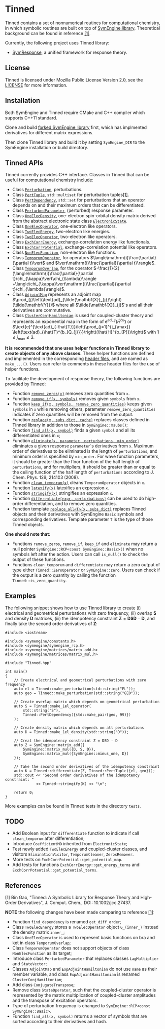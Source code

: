 # Tinned

Tinned contains a set of nonnumerical routines for computational chemistry, in
which symbolic routines are built on top of
[SymEngine library](https://github.com/symengine/symengine). Theoretical
background can be found in reference [[1]](#1).

Currently, the following project uses Tinned library:

* [SymResponse](https://github.com/bingao/symresponse), a unified framework for
  response theory.

## License

Tinned is licensed under Mozilla Public License Version 2.0, see the
[LICENSE](LICENSE) for more information.

## Installation

Both SymEngine and Tinned require CMake and C++ compiler which supports C++11
standard.

Clone and build [forked SymEngine library](https://github.com/bingao/symengine)
first, which has implmented derivatives for different matrix expressions.

Then clone Tinned library and build it by setting `SymEngine_DIR` to the
SymEngine installation or build directory.

## Tinned APIs

Tinned currently provides C++ interface. Classes in Tinned that can be useful
for computational chemistry include:

* Class [`Perturbation`](include/Tinned/Perturbation.hpp), perturbations.
* Class [`PertTuple`](include/Tinned/PertTuple.hpp), `std::multiset` for
  perturbation tuples[[1]](#1).
* Class [`PertDependency`](include/Tinned/PertDependency.hpp), `std::set` for
  perturbations that an operator depends on and their maximum orders that can
  be differentiated.
* Class [`PerturbedParameter`](include/Tinned/PerturbedParameter.hpp),
  (perturbed) response parameter.
* Class [`OneElecDensity`](include/Tinned/OneElecDensity.hpp), one-electron
  spin-orbital density matrix derived from the abstract electronic state
  class [`ElectronicState`](include/Tinned/ElectronicState.hpp).
* Class [`OneElecOperator`](include/Tinned/OneElecOperator.hpp), one-electron
  like operators.
* Class [`TwoElecEnergy`](include/Tinned/TwoElecEnergy.hpp), two-electron like
  energies.
* Class [`TwoElecOperator`](include/Tinned/TwoElecOperator.hpp), two-electron
  like operators.
* Class [`ExchCorrEnergy`](include/Tinned/ExchCorrEnergy.hpp),
  exchange-correlation energy like functionals.
* Class [`ExchCorrPotential`](include/Tinned/ExchCorrPotential.hpp),
  exchange-correlation potential like operators.
* Class [`NonElecFunction`](include/Tinned/NonElecFunction.hpp), non-electron
  like functions.
* Class [`TemporumOperator`](include/Tinned/TemporumOperator.hpp), for
  operators $\langle\mathrm{i}\frac{\partial}{\partial t}\vert$ and
  $\vert\mathrm{i}\frac{\partial}{\partial t}\rangle$.
* Class [`TemporumOverlap`](include/Tinned/TemporumOverlap.hpp), for the operator
  $-\frac{1}{2}(\langle\mathrm{i}\frac{\partial}{\partial t}\chi_{\kappa}\vert\chi_{\lambda}\rangle
  +\langle\chi_{\kappa}\vert\mathrm{i}\frac{\partial}{\partial t}\chi_{\lambda}\rangle)$.
* Class [`AdjointMap`](include/Tinned/AdjointMap.hpp) represents an adjoint map
  $\prod_{j}\left(\text{ad}_{\tilde{\mathbf{X}}_{j}}\right)(\tilde{\mathbf{Y}})$
  where all $\tilde{\mathbf{X}}_{j}$'s and all their derivatives are commutative.
* Class [`ClusterConjHamiltonian`](include/Tinned/ClusterConjHamiltonian.hpp)
  is used for coupled-cluster theory and represents an exponential map in the
  form of $\text{e}^{\text{ad}_{-\hat{T}}}(\hat{H}^{b_{P}})$ or
  $\text{e}^{\text{ad}_{-\hat{T}}}\left(\prod_{j=1}^{j_{\max}}
    \left(\text{ad}_{\hat{T}^{b_{Q_{j}}}}\right)(\hat{H}^{b_{P}})\right)$ with
  $1\le j_{\max}\le3$.

**It is recommended that one uses helper functions in Tinned library to create
objects of any above classes.** These helper functions are defined and
implemented in the corresponding [header files](include/Tinned), and are named
as `make_...()`. Users can refer to comments in these header files for the use
of helper functions.

To facilitate the development of response theory, the following functions are
provided by Tinned:

* Function [`remove_zeros(x)`](include/Tinned/ZerosRemover.hpp) removes zero
  quantities from `x`.
* Function [`remove_if(x, symbols)`](include/Tinned/RemoveVisitor.hpp) removes
  given `symbols` from `x`.
* Function [`keep_if(x, symbols, remove_zero_quantities)`](include/Tinned/KeepVisitor.hpp)
  keeps given `symbols` in `x` while removing others, parameter
  `remove_zero_quantities` indicates if zero quantities will be removed from the
  output.
* Function [`replace(x, subs_dict, cache)`](include/Tinned/ReplaceVisitor.hpp)
  replaces classes defined in Tinned library in addition to those in
  `SymEngine::msubs()`;
* Function [`find_all(x, symbol)`](include/Tinned/FindAllVisitor.hpp)
  finds a given `symbol` and all its differentiated ones in `x`;
* Function [`eliminate(x, parameter, perturbations, min_order)`](include/Tinned/EliminationVisitor.hpp)
  eliminates a given response `parameter`'s derivatives from `x`. Maximum order
  of derivatives to be eliminated is the length of `perturbations`, and minimum
  order is specified by `min_order`. For wave function parameters, it should be
  greater than the floor function of the half length of `perturbations`, and for
  multipliers, it should be greater than or equal to the ceiling function of the
  half length of `perturbations` according to J. Chem. Phys. 129, 214103 (2008).
* Function [`clean_temporum(x)`](include/Tinned/TemporumCleaner.hpp) cleans
  `TemporumOperator` objects in `x`.
* Function [`latexify(x)`](include/Tinned/LaTeXifyVisitor.hpp) latexifies an
  expression `x`.
* Function [`stringify(x)`](include/Tinned/StringifyVisitor.hpp) stringifies an
  expression `x`.
* Function [`differentiate(expr, perturbations)`](include/Tinned/Utilities.hpp)
  can be used to do high-order differentiation, and to remove zero quantities.
* Function template [`replace_all<T>(x, subs_dict)`](include/Tinned/Utilities.hpp)
  replaces Tinned objects and their derivatives with SymEngine `Basic` symbols
  and corresponding derivatives. Template parameter `T` is the type of those
  Tinned objects.

**One should note that:**

* Functions `remove_zeros`, `remove_if`, `keep_if` and `eliminate` may
  return a null pointer `SymEngine::RCP<const SymEngine::Basic>()` when no
  symbols left after the action. Users can call `is_null()` to check the output
  of these functions.
* Functions `clean_temporum` and `differentiate` may return a zero output of
  type either `Tinned::ZeroOperator` or `SymEngine::zero`. Users can check if
  the output is a zero quantity by calling the function `Tinned::is_zero_quantity`.

## Examples

The following snippet shows how to use Tinned library to create (i) electrical
and geometrical perturbations with zero frequency, (ii) overlap $\mathbf{S}$
and density $\mathbf{D}$ matrices, (iii) the idempotency constraint
$\mathbf{Z}=\mathbf{DSD}-\mathbf{D}$, and finally take the second order
derivatives of $\mathbf{Z}$:

```
#include <iostream>

#include <symengine/constants.h>
#include <symengine/symengine_rcp.h>
#include <symengine/matrices/matrix_add.h>
#include <symengine/matrices/matrix_mul.h>

#include "Tinned.hpp"

int main()
{
    // Create electrical and geometrical perturbations with zero frequency
    auto el = Tinned::make_perturbation(std::string("EL"));
    auto geo = Tinned::make_perturbation(std::string("GEO"));

    // Create overlap matrix which depends on geometrical perturbation
    auto S = Tinned::make_1el_operator(
        std::string("S"),
        Tinned::PertDependency({std::make_pair(geo, 99)})
    );

    // Create density matrix which depends on all perturbations
    auto D = Tinned::make_1el_density(std::string("D"));

    // Creat the idempotency constraint Z = DSD - D
    auto Z = SymEngine::matrix_add({
        SymEngine::matrix_mul({D, S, D}),
        SymEngine::matrix_mul({SymEngine::minus_one, D})
    });

    // Take the second order derivatives of the idempotency constraint
    auto K = Tinned::differentiate(Z, Tinned::PertTuple({el, geo}));
    std::cout << "Second order derivatives of the idempotency constraint: "
              << Tinned::stringify(K) << "\n";

    return 0;
}
```

More examples can be found in Tinned tests in the directory `tests`.

## TODO

* Add Boolean input for `differentiate` function to indicate if
  call `clean_temporum` after differentiation;
* Introduce `CoefficientMO` inherited from `ElectronicState`;
* Test newly added `TwoElecEnergy` and coupled-cluster classes, and visitors
  `EliminationVisitor`, `TemporumCleaner`, `ZerosRemover`.
* More tests on `ExchCorrPotential::get_potential_map`.
* Add tests for functions `ExchCorrEnergy::get_energy_terms` and
  `ExchCorrPotential::get_potential_terms`.

## References

<a id="1">[1]</a>
Bin Gao, "Tinned: A Symbolic Library for Response Theory and High-Order
Derivatives", J. Comput. Chem., DOI: 10.1002/jcc.27437.

**NOTE** the following changes have been made comparing to reference [[1]](#1):

* Function `find_dependency` is renamed `get_diff_order`;
* Class `TwoElecEnergy` stores a `TwoElecOperator` object `G_(inner_)` instead
  the density matrix `inner_`;
* Class `OneElecOperator` is used to represent basis functions on bra and ket
  in class `TemporumOverlap`;
* Class `TemporumOperator` does not support objects of class `NonElecFunction`
  as its target;
* Introduce class `PerturbedParameter` that replaces classes `LagMultiplier`
  and `StateVector`;
* Classes `AdjointMap` and `ExpAdjointHamiltonian` do not use `name` as their
  member variable, and class `ExpAdjointHamiltonian` is renamed
  `ClusterConjHamiltonian`;
* Add class `ConjugateTranspose`;
* Remove class `StateOperator`, such that the coupled-cluster operator is
  represented by the matrix multiplication of coupled-cluster amplitudes and
  the transpose of excitation operators.
* Type of perturbation frequency is changed to `SymEngine::RCP<const SymEngine::Basic>`.
* Function `find_all(x, symbol)` returns a vector of symbols that are sorted
  according to their derivatives and hash.
